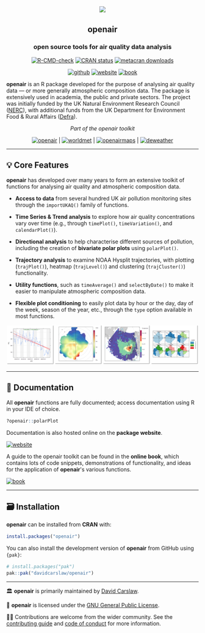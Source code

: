 
<div align="center">

<img src="man/figures/logo.png" height="200"/>

## **openair**
### open source tools for air quality data analysis

<!-- badges: start -->

[![R-CMD-check](https://github.com/davidcarslaw/openair/workflows/R-CMD-check/badge.svg)](https://github.com/davidcarslaw/openair/actions)
[![CRAN
status](https://www.r-pkg.org/badges/version/openair)](https://CRAN.R-project.org/package=openair)
[![metacran downloads](https://cranlogs.r-pkg.org/badges/grand-total/openair)](https://cran.r-project.org/package=openair)

[![github](https://img.shields.io/badge/CODE-github-black?logo=github)](https://github.com/davidcarslaw/openair)
[![website](https://img.shields.io/badge/DOCS-website-black)](https://davidcarslaw.github.io/openair)
[![book](https://img.shields.io/badge/DOCS-book-black)](https://bookdown.org/david_carslaw/openair/)
<!-- badges: end -->

</div>

**openair** is an R package developed for the purpose of analysing air quality data — or more generally atmospheric composition data. The package is extensively used in academia, the public and private sectors. The project was initially funded by the UK Natural Environment Research Council ([NERC](https://www.ukri.org/councils/nerc/)), with additional funds from the UK Department for Environment Food & Rural Affairs ([Defra](https://www.gov.uk/government/organisations/department-for-environment-food-rural-affairs)).

<div align="center">

*Part of the openair toolkit*

[![openair](https://img.shields.io/badge/openair_core-06D6A0?style=flat-square)](https://davidcarslaw.github.io/openair) | 
[![worldmet](https://img.shields.io/badge/worldmet-26547C?style=flat-square)](https://davidcarslaw.github.io/worldmet) | 
[![openairmaps](https://img.shields.io/badge/openairmaps-FFD166?style=flat-square)](https://davidcarslaw.github.io/openairmaps) | 
[![deweather](https://img.shields.io/badge/deweather-EF476F?style=flat-square)](https://davidcarslaw.github.io/deweather)

</div>

<hr>

## 💡 Core Features

**openair** has developed over many years to form an extensive toolkit of functions for analysing air quality and atmospheric composition data.

- **Access to data** from several hundred UK air pollution monitoring sites through the `importUKAQ()` family of functions.

- **Time Series & Trend analysis** to explore how air quality concentrations vary over time (e.g., through `timePlot()`, `timeVariation()`, and `calendarPlot()`).

- **Directional analysis** to help characterise different sources of pollution, including the creation of **bivariate polar plots** using `polarPlot()`.

- **Trajectory analysis** to examine NOAA Hysplit trajectories, with plotting (`trajPlot()`), heatmap (`trajLevel()`) and clustering (`trajCluster()`) functionality.

- **Utility functions**, such as `timeAverage()` and `selectByDate()` to make it easier to manipulate atmospheric composition data.

- **Flexible plot conditioning** to easily plot data by hour or the day, day of the week, season of the year, etc., through the `type` option available in most functions.

<div align="center">
<img src="man/figures/feature-banner.png" width="800">
</div>

<hr>

## 📖 Documentation

All **openair** functions are fully documented; access documentation using R in your IDE of choice.

```r
?openair::polarPlot
```

Documentation is also hosted online on the **package website**.

[![website](https://img.shields.io/badge/website-documentation-blue)](https://davidcarslaw.github.io/openair)

A guide to the openair toolkit can be found in the **online book**, which contains lots of code snippets, demonstrations of functionality, and ideas for the application of **openair**'s various functions.

[![book](https://img.shields.io/badge/book-code_demos_and_ideas-blue)](https://bookdown.org/david_carslaw/openair/)

<hr>

## 🗃️ Installation

**openair** can be installed from **CRAN** with:

``` r
install.packages("openair")
```

You can also install the development version of **openair** from GitHub using `{pak}`:

``` r
# install.packages("pak")
pak::pak("davidcarslaw/openair")
```

<hr>

🏛️ **openair** is primarily maintained by [David Carslaw](https://github.com/davidcarslaw).

📃 **openair** is licensed under the [GNU General Public License](https://davidcarslaw.github.io/openair/LICENSE.html).

🧑‍💻 Contributions are welcome from the wider community. See the [contributing guide](https://davidcarslaw.github.io/openair/CONTRIBUTING.html) and [code of conduct](https://davidcarslaw.github.io/openair/CODE_OF_CONDUCT.html) for more information.